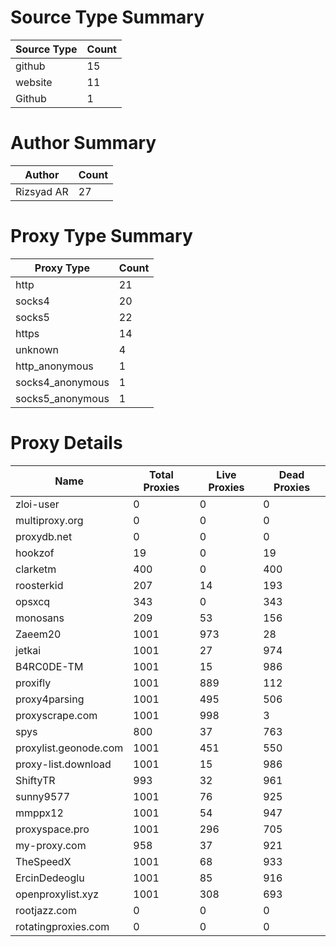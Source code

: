 # Source Type Summary

| Source Type | Count |
|-------------|-------|
| github | 15 |
| website | 11 |
| Github | 1 |


# Author Summary

| Author | Count |
|--------|-------|
| Rizsyad AR | 27 |


# Proxy Type Summary

| Proxy Type | Count |
|------------|-------|
| http | 21 |
| socks4 | 20 |
| socks5 | 22 |
| https | 14 |
| unknown | 4 |
| http_anonymous | 1 |
| socks4_anonymous | 1 |
| socks5_anonymous | 1 |


# Proxy Details

| Name | Total Proxies | Live Proxies | Dead Proxies |
|------|---------------|--------------|---------------|
| zloi-user | 0 | 0 | 0 |
| multiproxy.org | 0 | 0 | 0 |
| proxydb.net | 0 | 0 | 0 |
| hookzof | 19 | 0 | 19 |
| clarketm | 400 | 0 | 400 |
| roosterkid | 207 | 14 | 193 |
| opsxcq | 343 | 0 | 343 |
| monosans | 209 | 53 | 156 |
| Zaeem20 | 1001 | 973 | 28 |
| jetkai | 1001 | 27 | 974 |
| B4RC0DE-TM | 1001 | 15 | 986 |
| proxifly | 1001 | 889 | 112 |
| proxy4parsing | 1001 | 495 | 506 |
| proxyscrape.com | 1001 | 998 | 3 |
| spys | 800 | 37 | 763 |
| proxylist.geonode.com | 1001 | 451 | 550 |
| proxy-list.download | 1001 | 15 | 986 |
| ShiftyTR | 993 | 32 | 961 |
| sunny9577 | 1001 | 76 | 925 |
| mmppx12 | 1001 | 54 | 947 |
| proxyspace.pro | 1001 | 296 | 705 |
| my-proxy.com | 958 | 37 | 921 |
| TheSpeedX | 1001 | 68 | 933 |
| ErcinDedeoglu | 1001 | 85 | 916 |
| openproxylist.xyz | 1001 | 308 | 693 |
| rootjazz.com | 0 | 0 | 0 |
| rotatingproxies.com | 0 | 0 | 0 |
